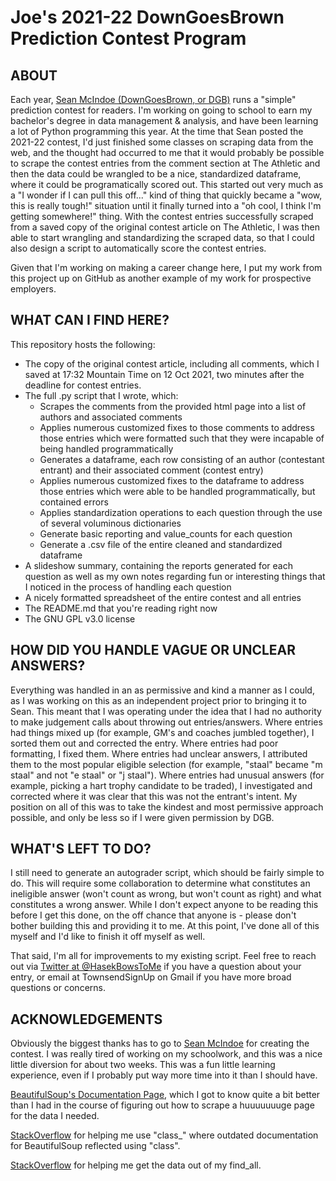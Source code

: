 # Joe's 2021-22 DownGoesBrown Prediction Contest Program

## ABOUT

Each year, [Sean McIndoe (DownGoesBrown, or DGB)](http://www.downgoesbrown.com/) runs a "simple" prediction contest for readers. I'm working on going to school to earn my bachelor's degree in data management & analysis, and have been learning a lot of Python programming this year. At the time that Sean posted the 2021-22 contest, I'd just finished some classes on scraping data from the web, and the thought had occurred to me that it would probably be possible to scrape the contest entries from the comment section at The Athletic and then the data could be wrangled to be a nice, standardized dataframe, where it could be programatically scored out. This started out very much as a "I wonder if I can pull this off..." kind of thing that quickly became a "wow, this is really tough!" situation until it finally turned into a "oh cool, I think I'm getting somewhere!" thing. With the contest entries successfully scraped from a saved copy of the original contest article on The Athletic, I was then able to start wrangling and standardizing the scraped data, so that I could also design a script to automatically score the contest entries.

Given that I'm working on making a career change here, I put my work from this project up on GitHub as another example of my work for prospective employers.

## WHAT CAN I FIND HERE?

This repository hosts the following:
- The copy of the original contest article, including all comments, which I saved at 17:32 Mountain Time on 12 Oct 2021, two minutes after the deadline for contest entries. 
- The full .py script that I wrote, which:
    - Scrapes the comments from the provided html page into a list of authors and associated comments
    - Applies numerous customized fixes to those comments to address those entries which were formatted such that they were incapable of being handled programmatically
    - Generates a dataframe, each row consisting of an author (contestant entrant) and their associated comment (contest entry)
    - Applies numerous customized fixes to the dataframe to address those entries which were able to be handled programmatically, but contained errors
    - Applies standardization operations to each question through the use of several voluminous dictionaries
    - Generate basic reporting and value_counts for each question
    - Generate a .csv file of the entire cleaned and standardized dataframe
- A slideshow summary, containing the reports generated for each question as well as my own notes regarding fun or interesting things that I noticed in the process of handling each question
- A nicely formatted spreadsheet of the entire contest and all entries
- The README.md that you're reading right now
- The GNU GPL v3.0 license

## HOW DID YOU HANDLE VAGUE OR UNCLEAR ANSWERS?

Everything was handled in an as permissive and kind a manner as I could, as I was working on this as an independent project prior to bringing it to Sean. This meant that I was operating under the idea that I had no authority to make judgement calls about throwing out entries/answers. Where entries had things mixed up (for example, GM's and coaches jumbled together), I sorted them out and corrected the entry. Where entries had poor formatting, I fixed them. Where entries had unclear answers, I attributed them to the most popular eligible selection (for example, "staal" became "m staal" and not "e staal" or "j staal"). Where entries had unusual answers (for example, picking a hart trophy candidate to be traded), I investigated and corrected where it was clear that this was not the entrant's intent. My position on all of this was to take the kindest and most permissive approach possible, and only be less so if I were given permission by DGB.

## WHAT'S LEFT TO DO?

I still need to generate an autograder script, which should be fairly simple to do. This will require some collaboration to determine what constitutes an ineligible answer (won't count as wrong, but won't count as right) and what constitutes a wrong answer. While I don't expect anyone to be reading this before I get this done, on the off chance that anyone is - please don't bother building this and providing it to me. At this point, I've done all of this myself and I'd like to finish it off myself as well. 

That said, I'm all for improvements to my existing script. Feel free to reach out via [Twitter at @HasekBowsToMe](https://twitter.com/hasekbowstome) if you have a question about your entry, or email at TownsendSignUp on Gmail if you have more broad questions or concerns. 

## ACKNOWLEDGEMENTS

Obviously the biggest thanks has to go to [Sean McIndoe](https://twitter.com/DownGoesBrown) for creating the contest. I was really tired of working on my schoolwork, and this was a nice little diversion for about two weeks. This was a fun little learning experience, even if I probably put way more time into it than I should have. 

[BeautifulSoup's Documentation Page](https://www.crummy.com/software/BeautifulSoup/bs4/doc/), which I got to know quite a bit better than I had in the course of figuring out how to scrape a huuuuuuuge page for the data I needed.

[StackOverflow](https://stackoverflow.com/questions/5041008/how-to-find-elements-by-class) for helping me use "class_" where outdated documentation for BeautifulSoup reflected using "class".

[StackOverflow](https://stackoverflow.com/questions/21997587/beautifulsoup-get-text-from-find-all) for helping me get the data out of my find_all.
